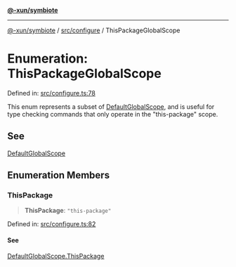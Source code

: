[**@-xun/symbiote**](../../../README.md)

***

[@-xun/symbiote](../../../README.md) / [src/configure](../README.md) / ThisPackageGlobalScope

# Enumeration: ThisPackageGlobalScope

Defined in: [src/configure.ts:78](https://github.com/Xunnamius/symbiote/blob/10f876ec625b234388ec5689f4d10663cabb4139/src/configure.ts#L78)

This enum represents a subset of [DefaultGlobalScope](DefaultGlobalScope.md), and is useful for type
checking commands that only operate in the "this-package" scope.

## See

[DefaultGlobalScope](DefaultGlobalScope.md)

## Enumeration Members

### ThisPackage

> **ThisPackage**: `"this-package"`

Defined in: [src/configure.ts:82](https://github.com/Xunnamius/symbiote/blob/10f876ec625b234388ec5689f4d10663cabb4139/src/configure.ts#L82)

#### See

[DefaultGlobalScope.ThisPackage](DefaultGlobalScope.md#thispackage)
